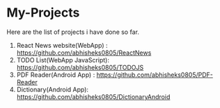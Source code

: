 # My-Projects
Here are the list of projects i have done so far.

1. React News website(WebApp) : https://github.com/abhisheks0805/ReactNews
2. TODO List(WebApp JavaScript): https://github.com/abhisheks0805/TODOJS
3. PDF Reader(Android App) : https://github.com/abhisheks0805/PDF-Reader
4. Dictionary(Android App): https://github.com/abhisheks0805/DictionaryAndroid
